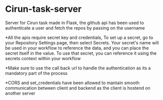 # Cirun-task-server
Server for Cirun task made in Flask, the github api has been used to authenticate a user
and fetch the repos by passing on the username

*All the apis require secret key and credentials, To set up a secret, go to your Repository Settings page, then select Secrets. Your secret's name will be used in your workflow to reference the data, and you can place the secret itself in the value. To use that secret, you can reference it using the secrets context within your workflow

*Make sure to use the call back url to handle the authentication as its a mandatory part of the process

*CORS and set_credentials have been allowed to mantain smooth communication between client and backend as the client is hostend on another server



